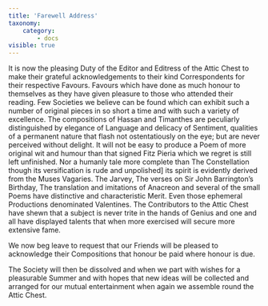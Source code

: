```yaml
---
title: 'Farewell Address'
taxonomy:
    category:
        - docs
visible: true
---
```


It is now the pleasing Duty of the Editor and Editress of the Attic Chest to make their grateful acknowledgements to their kind Correspondents for their respective Favours. Favours which have done as much honour to themselves as they have given pleasure to those who attended their reading. Few Societies we believe can be found which can exhibit such a number of original pieces in so short a time and with such a variety of excellence. The compositions of Hassan and Timanthes are peculiarly distinguished by elegance of Language and delicacy of Sentiment, qualities of a permanent nature that flash not ostentatiously on the eye; but are never perceived without delight. It will not be easy to produce a Poem of more original wit and humour than that signed Fitz Pieria which we regret is still left unfinished. Nor a <span data-tippy="human" class="green">humanly</span> tale more complete than The Constellation though its versification is rude and unpolished] its spirit is evidently derived from the Muses Vagaries. The Jarvey, The verses on Sir John Barrington’s Birthday, The translation and imitations of Anacreon and several of the small Poems have distinctive and characteristic Merit. Even those ephemeral Productions denominated Valentines. The Contributors to the Attic Chest have shewn that a subject is never trite in the hands of Genius and one and all have displayed talents that when more exercised will secure more extensive fame.

We now beg leave to request that our Friends will be pleased to acknowledge their Compositions that honour be paid where honour is due.

The Society will then be dissolved and when we part with wishes for a pleasurable Summer and with hopes that new ideas will be collected and arranged for our mutual entertainment when again we assemble round the Attic Chest.
